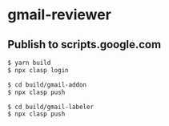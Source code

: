 # gmail-reviewer

## Publish to scripts.google.com

```bash
$ yarn build
$ npx clasp login

$ cd build/gmail-addon
$ npx clasp push

$ cd build/gmail-labeler
$ npx clasp push
```
